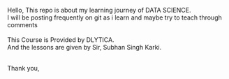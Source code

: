 Hello, This repo is about my learning journey of DATA SCIENCE. <br>
I will be posting frequently on git as i learn and maybe try to teach through comments <br>
<br>
This Course is Provided by DLYTICA. <br>
And the lessons are given by Sir, Subhan Singh Karki. <br>
<br>

Thank you,
